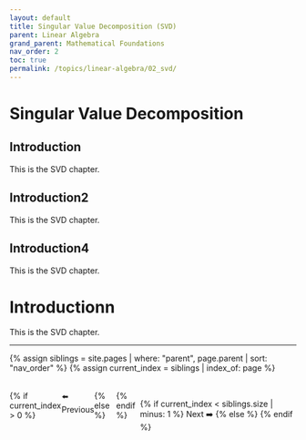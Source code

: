 ```yaml
---
layout: default
title: Singular Value Decomposition (SVD)
parent: Linear Algebra
grand_parent: Mathematical Foundations
nav_order: 2
toc: true
permalink: /topics/linear-algebra/02_svd/
---
```


# Singular Value Decomposition

## Introduction

This is the SVD chapter.

## Introduction2

This is the SVD chapter.

## Introduction4

This is the SVD chapter.

# Introductionn

This is the SVD chapter.


---

{% assign siblings = site.pages | where: "parent", page.parent | sort: "nav_order" %}
{% assign current_index = siblings | index_of: page %}

<div style="display: flex; justify-content: space-between; margin-top: 2rem;">
  {% if current_index > 0 %}
    <a href="{{ siblings[current_index | minus: 1].url | relative_url }}" style="text-decoration: none;">⬅️ Previous</a>
  {% else %}
    <span></span>
  {% endif %}

  {% if current_index < siblings.size | minus: 1 %}
    <a href="{{ siblings[current_index | plus: 1].url | relative_url }}" style="text-decoration: none;">Next ➡️</a>
  {% else %}
    <span></span>
  {% endif %}
</div>